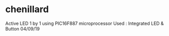 # chenillard
Active LED 1 by 1 using PIC16F887 microprocessor
Used : Integrated LED & Button
04/09/19
